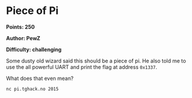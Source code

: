 # Piece of Pi
**Points: 250**

**Author: PewZ**

**Difficulty: challenging**

Some dusty old wizard said this should be a piece of pi. He also told me to use
the all powerful UART and print the flag at address `0x1337`.

What does that even mean?

`nc pi.tghack.no 2015`
